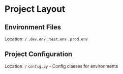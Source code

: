 # Project Layout

## Environment Files

Location: `/`
`.dev.env`
`.test.env`
`.prod.env`

## Project Configuration

Location: `/`
`config.py` - Config classes for environments
